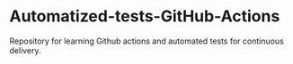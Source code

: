 # Automatized-tests-GitHub-Actions
 Repository for learning Github actions and automated tests for continuous delivery.

